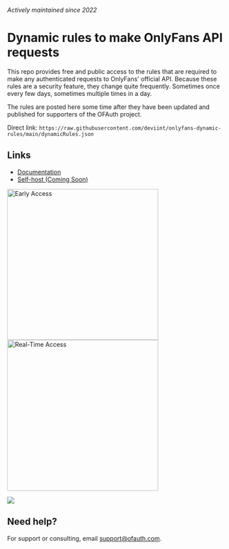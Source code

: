 
_Actively maintained since 2022_
# Dynamic rules to make OnlyFans API requests

This repo provides free and public access to the rules that are required to make any authenticated requests to OnlyFans' official API. Because these rules are a security feature, they change quite frequently. Sometimes once every few days, sometimes multiple times in a day.

The rules are posted here some time after they have been updated and published for supporters of the OFAuth project.

Direct link: `https://raw.githubusercontent.com/deviint/onlyfans-dynamic-rules/main/dynamicRules.json`

## Links
- [Documentation](https://docs.ofauth.com)
- [Self-host (Coming Soon)](https://docs.ofauth.com/guide/self-hosting)


[<img alt="Early Access" src="https://updates.ofauth.com/image_early.svg" width="350px"/>](https://buy.polar.sh/3c06aed1-4b3c-4da3-bfa1-c20cdccb7343)
[<img alt="Real-Time Access" src="https://updates.ofauth.com/image_realtime.svg" width="350px"/>](https://buy.polar.sh/0d890489-6d19-4e49-97b5-4d54a6a11c04)

<img src="https://updates.ofauth.com/graph.svg">

## Need help?

For support or consulting, email [support@ofauth.com](mailto:support@ofauth.com).
